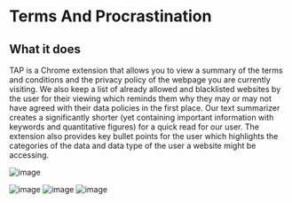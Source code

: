 # Terms And Procrastination

## What it does

TAP is a Chrome extension that allows you to view a summary of the terms and conditions and the privacy policy of the webpage you are currently visiting. We also keep a list of already allowed and blacklisted websites by the user for their viewing which reminds them why they may or may not have agreed with their data policies in the first place. Our text summarizer creates a significantly shorter (yet containing important information with keywords and quantitative figures) for a quick read for our user. The extension also provides key bullet points for the user which highlights the categories of the data and data type of the user a website might be accessing.

![image](https://user-images.githubusercontent.com/70766739/185807563-193d8ccf-9cb6-43f2-b736-3c91f38ea1d1.png)

![image](https://user-images.githubusercontent.com/70766739/185807486-d4d6e96c-ace6-423d-b94b-53dc4eb7350c.png) ![image](https://user-images.githubusercontent.com/70766739/185807496-efc7630e-f500-4406-97f0-321a8f5a763e.png) ![image](https://user-images.githubusercontent.com/70766739/185807503-31c9307a-5bc4-4241-b6db-04ae24142dd0.png)
